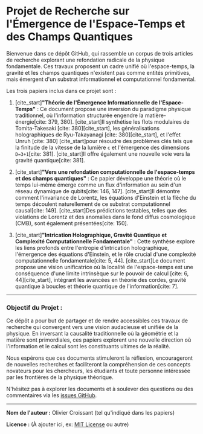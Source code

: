 # Projet de Recherche sur l'Émergence de l'Espace-Temps et des Champs Quantiques

Bienvenue dans ce dépôt GitHub, qui rassemble un corpus de trois articles de recherche explorant une refondation radicale de la physique fondamentale. Ces travaux proposent un cadre unifié où l'espace-temps, la gravité et les champs quantiques n'existent pas comme entités primitives, mais émergent d'un substrat informationnel et computationnel fondamental.

Les trois papiers inclus dans ce projet sont :

1.  [cite_start]**"Théorie de l'Émergence Informationnelle de l'Espace-Temps"** : Ce document propose une inversion du paradigme physique traditionnel, où l'information structurée engendre la matière-énergie[cite: 379, 380]. [cite_start]Il synthétise les flots modulaires de Tomita-Takesaki [cite: 380][cite_start], les généralisations holographiques de Ryu-Takayanagi [cite: 380][cite_start], et l'effet Unruh [cite: 380] [cite_start]pour résoudre des problèmes clés tels que la finitude de la vitesse de la lumière `c` et l'émergence des dimensions `D=3+1`[cite: 381]. [cite_start]Il offre également une nouvelle voie vers la gravité quantique[cite: 381].

2.  [cite_start]**"Vers une refondation computationnelle de l'espace-temps et des champs quantiques"** : Ce papier développe une théorie où le temps lui-même émerge comme un flux d'information au sein d'un réseau dynamique de qubits[cite: 146, 147]. [cite_start]Il démontre comment l'invariance de Lorentz, les équations d'Einstein et la flèche du temps découlent naturellement de ce substrat computationnel causal[cite: 149]. [cite_start]Des prédictions testables, telles que des violations de Lorentz et des anomalies dans le fond diffus cosmologique (CMB), sont également présentées[cite: 150].

3.  [cite_start]**"Intrication Holographique, Gravité Quantique et Complexité Computationnelle Fondamentale"** : Cette synthèse explore les liens profonds entre l'entropie d'intrication holographique, l'émergence des équations d'Einstein, et le rôle crucial d'une complexité computationnelle fondamentale[cite: 5, 44]. [cite_start]Le document propose une vision unificatrice où la localité de l'espace-temps est une conséquence d'une limite intrinsèque sur le pouvoir de calcul [cite: 6, 44][cite_start], intégrant les avancées en théorie des cordes, gravité quantique à boucles et théorie quantique de l'information[cite: 7].

---

### Objectif du Projet :

Ce dépôt a pour but de partager et de rendre accessibles ces travaux de recherche qui convergent vers une vision audacieuse et unifiée de la physique. En inversant la causalité traditionnelle où la géométrie et la matière sont primordiales, ces papiers explorent une nouvelle direction où l'information et le calcul sont les constituants ultimes de la réalité.

Nous espérons que ces documents stimuleront la réflexion, encourageront de nouvelles recherches et faciliteront la compréhension de ces concepts novateurs pour les chercheurs, les étudiants et toute personne intéressée par les frontières de la physique théorique.

N'hésitez pas à explorer les documents et à soulever des questions ou des commentaires via les [issues GitHub](https://github.com/votre-utilisateur/votre-depot/issues).

---

**Nom de l'auteur :** Olivier Croissant (tel qu'indiqué dans les papiers)

**Licence :** (À ajouter ici, ex: [MIT License](LICENSE) ou autre)

